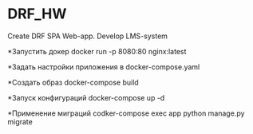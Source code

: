 # DRF_HW
Create DRF SPA Web-app. Develop LMS-system

*Запустить докер
docker run -p 8080:80 nginx:latest

*Задать настройки приложения в docker-compose.yaml

*Создать образ
docker-compose build

*Запуск конфигураций
docker-compose up -d

*Применение миграций
codker-compose exec app python manage.py migrate
